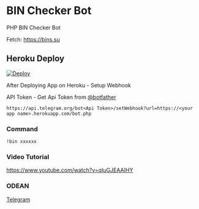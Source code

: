 # BIN Checker Bot

PHP BIN Checker Bot

Fetch: https://bins.su


## Heroku Deploy
[![Deploy](https://www.herokucdn.com/deploy/button.svg)](https://heroku.com/deploy?template=https://github.com/odeanvie/odean-bin)

After Deploying App on Heroku - Setup Webhook

API Token - Get Api Token from [@botfather](https://telegram.me/botfather)


`https://api.telegram.org/bot<Api Token>/setWebhook?url=https://<your app name>.herokuapp.com/bot.php`


### Command

`!bin xxxxxx`

### Video Tutorial

https://www.youtube.com/watch?v=qIuGJEAAIHY

### ODEAN

[Telegram](https://telegram.me/DATSEXY)
